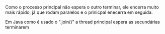 Como o processo principal não espera o outro terminar, ele encerra muito mais rápido, já que rodam paralelos e o prinicpal enecerra em seguida. 

Em Java como é usado o ".join()" a thread principal espera as secundárias terminarem 